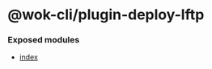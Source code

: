 # @wok-cli/plugin-deploy-lftp

### Exposed modules

- [index](packages/plugin-deploy-lftp/api/index)